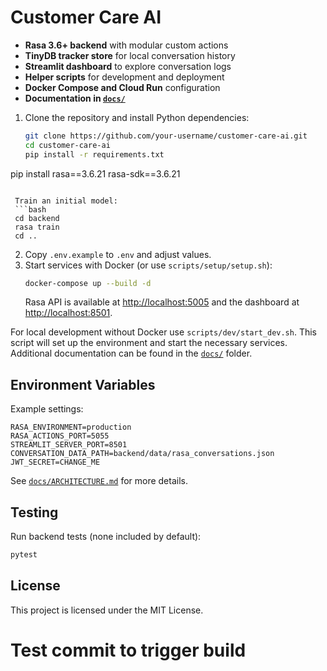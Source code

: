 # Customer Care AI

 

- **Rasa 3.6+ backend** with modular custom actions
- **TinyDB tracker store** for local conversation history
- **Streamlit dashboard** to explore conversation logs
- **Helper scripts** for development and deployment
- **Docker Compose and Cloud Run** configuration
- **Documentation in [`docs/`](docs/)**

 

1. Clone the repository and install Python dependencies:
   ```bash
   git clone https://github.com/your-username/customer-care-ai.git
   cd customer-care-ai
   pip install -r requirements.txt
  pip install rasa==3.6.21 rasa-sdk==3.6.21
  ```

   Train an initial model:
   ```bash
   cd backend
   rasa train
   cd ..
   ```
2. Copy `.env.example` to `.env` and adjust values.
3. Start services with Docker (or use `scripts/setup/setup.sh`):
   ```bash
   docker-compose up --build -d
   ```
   Rasa API is available at <http://localhost:5005> and the dashboard at <http://localhost:8501>.

For local development without Docker use `scripts/dev/start_dev.sh`. This script will set up the environment and start the necessary services.
Additional documentation can be found in the [`docs/`](docs/) folder.

## Environment Variables

Example settings:
```env
RASA_ENVIRONMENT=production
RASA_ACTIONS_PORT=5055
STREAMLIT_SERVER_PORT=8501
CONVERSATION_DATA_PATH=backend/data/rasa_conversations.json
JWT_SECRET=CHANGE_ME
```

See [`docs/ARCHITECTURE.md`](docs/ARCHITECTURE.md) for more details.

## Testing

Run backend tests (none included by default):
```bash
pytest
```

## License

This project is licensed under the MIT License.

# Test commit to trigger build
